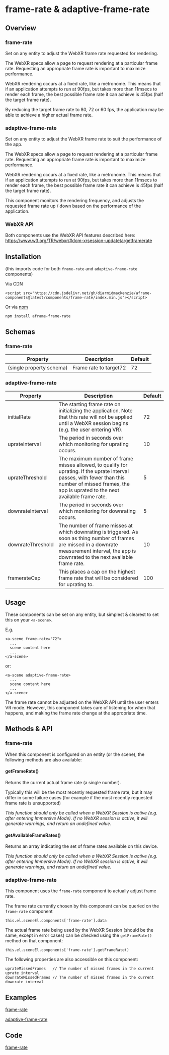 # frame-rate & adaptive-frame-rate

## Overview

### frame-rate

Set on any entity to adjust the WebXR frame rate requested for rendering.

The WebXR specs allow a page to request rendering at a particular frame rate.  Requesting an appropriate frame rate is important to maximize performance.

WebXR rendering occurs at a fixed rate, like a metronome.  This means that if an application attempts to run at 90fps, but takes more than 11msecs to render each frame, the best possible frame rate it can achieve is 45fps (half the target frame rate).

By reducing the target frame rate to 80, 72 or 60 fps, the application may be able to achieve a higher actual frame rate.

### adaptive-frame-rate

Set on any entity to adjust the WebXR frame rate to suit the performance of the app.

The WebXR specs allow a page to request rendering at a particular frame rate.  Requesting an appropriate frame rate is important to maximize performance.

WebXR rendering occurs at a fixed rate, like a metronome.  This means that if an application attempts to run at 90fps, but takes more than 11msecs to render each frame, the best possible frame rate it can achieve is 45fps (half the target frame rate).

This component monitors the rendering frequency, and adjusts the requested frame rate up / down based on the performance of the application.

### WebXR API

Both components use the WebXR API features described here: https://www.w3.org/TR/webxr/#dom-xrsession-updatetargetframerate



## Installation

(this imports code for both `frame-rate` and `adaptive-frame-rate` components)

Via CDN 

```
<script src="https://cdn.jsdelivr.net/gh/diarmidmackenzie/aframe-components@latest/components/frame-rate/index.min.js"></script>
```

Or via [npm](https://www.npmjs.com/package/aframe-frame-rate)

```
npm install aframe-frame-rate
```



## Schemas

### frame-rate

| Property                 | Description            | Default |
| ------------------------ | ---------------------- | ------- |
| (single property schema) | Frame rate to target72 | 72      |

### adaptive-frame-rate

| Property          | Description                                                  | Default |
| ----------------- | ------------------------------------------------------------ | ------- |
| initialRate       | The starting frame rate on initializing the application.  Note that this rate will not be applied until a WebXR session begins (e.g. the user entering VR). | 72      |
| uprateInterval    | The period in seconds over which monitoring for uprating occurs. | 10      |
| uprateThreshold   | The maximum number of frame misses allowed, to qualify for uprating.  If the uprate interval passes, with fewer than this number of missed frames, the app is uprated to the next available frame rate. | 5       |
| downrateInterval  | The period in seconds over which monitoring for downrating occurs. | 5       |
| downrateThreshold | The number of frame misses at which downrating is triggered.  As soon as thing number of frames are missed in a downrate measurement interval, the app is downrated to the next available frame rate. | 10      |
| framerateCap      | This places a cap on the highest frame rate that will be considered for uprating to. | 100     |



## Usage

These components can be set on any entity, but simplest & clearest to set this on your `<a-scene>`.

E.g.

```
<a-scene frame-rate="72">
  ...
  scene content here
  ...
</a-scene>
```

or:

```
<a-scene adaptive-frame-rate>
  ...
  scene content here
  ...
</a-scene>
```

The frame rate cannot be adjusted on the WebXR API until the user enters VR mode.  However, this component takes care of listening for when that happens, and making the frame rate change at the appropriate time.



## Methods & API

### frame-rate

When this component is configured on an entity (or the scene), the following methods are also available:

#### getFrameRate()

Returns the current actual frame rate (a single number).

Typically this will be the most recently requested frame rate, but it may differ in some failure cases (for example if the most recently requested frame rate is unsupported)

*This function should only be called when a WebXR Session is active (e.g. after entering Immersive Mode).  If no WebXR session is active, it will generate warnings, and return an undefined value.*

#### getAvailableFrameRates()

Returns an array indicating the set of frame rates available on this device.

*This function should only be called when a WebXR Session is active (e.g. after entering Immersive Mode).  If no WebXR session is active, it will generate warnings, and return an undefined value.*



### adaptive-frame-rate

This component uses the `frame-rate` component to actually adjust frame rate.

The frame rate currently chosen by this component can be queried on the `frame-rate` component

```
this.el.sceneEl.components['frame-rate'].data
```

The actual frame rate being used by the WebXR Session (should be the same, except in error cases) can be checked using the `getFrameRate()` method on that component:

```
this.el.sceneEl.components['frame-rate'].getFrameRate()
```

The following properties are also accessible on this component:

```
uprateMissedFrames   // The number of missed frames in the current uprate interval
downrateMissedFrames // The number of missed frames in the current downrate interval
```



## Examples

[frame-rate](https://diarmidmackenzie.github.io/aframe-components/components/frame-rate/examples/frame-rate/index.html)

[adaptive-frame-rate](https://diarmidmackenzie.github.io/aframe-components/components/frame-rate/examples/adaptive-frame-rate/index.html)



## Code

  [frame-rate](https://github.com/diarmidmackenzie/aframe-components/blob/main/components/frame-rate/index.js)

